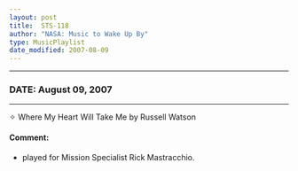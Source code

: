 ```yaml
---
layout: post
title:  STS-118
author: "NASA: Music to Wake Up By"
type: MusicPlaylist
date_modified: 2007-08-09
---
```


----
### DATE: August 09, 2007
----
✧ Where My Heart Will Take Me by Russell Watson

#### Comment:
* played for Mission Specialist Rick Mastracchio.
